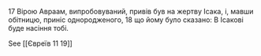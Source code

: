 17 Вірою Авраам, випробовуваний, привів був на жертву Ісака, і, мавши обітницю, приніс однородженого, 
18 що йому було сказано: В Ісакові буде насіння тобі.

See [[Євреїв 11 19]]
